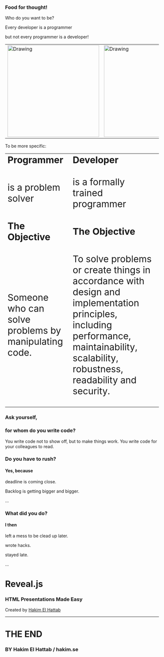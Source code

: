 ### Food for thought!

Who do you want to be?



Every developer is a programmer

but not every programmer is a developer! <!-- .element: class="fragment" data-fragment-index="1" -->

<table><tr>
<td> <img src="rhaeckl.github.io/images/work-933061_640.jpg" alt="Drawing" style="width: 300px;"/> </td>
<td> <img src="rhaeckl.github.io/images/company-concept-creative-7369.jpg" alt="Drawing" style="width: 300px;"/> </td> <!-- .element: class="fragment" data-fragment-index="1" -->
</tr></table>



To be more specific:

<table border="0">
 <tr style="border:0">
    <td style="border:0"><b style="font-size:30px">Programmer</b></td><!-- .element: class="fragment" data-fragment-index="1" -->
    <td style="border:0"><b style="font-size:30px">Developer</b></td><!-- .element: class="fragment" data-fragment-index="2" -->
 </tr>
 <tr style="border:0">
    <td style="border:0"><p style="font-size:30px">is a problem solver</></td><!-- .element: class="fragment" data-fragment-index="1" -->
    <td style="border:0"><p style="font-size:30px">is a formally trained programmer</p></td><!-- .element: class="fragment" data-fragment-index="2" -->
 </tr>
 <tr style="border:0">
    <td style="border:0"><b style="font-size:30px">The Objective</b></td><!-- .element: class="fragment" data-fragment-index="1" -->
    <td style="border:0"><b style="font-size:30px">The Objective</b></td><!-- .element: class="fragment" data-fragment-index="2" -->
 </tr>
 <tr style="border:0">
    <td style="border:0"><p style="font-size:30px">Someone who can solve problems by manipulating code.</p></td><!-- .element: class="fragment" data-fragment-index="1" -->
    <td style="border:0"><p style="font-size:30px">To solve problems or create things in accordance with design and implementation principles, including performance, maintainability, scalability, robustness, readability and security.</p></td><!-- .element: class="fragment" data-fragment-index="2" -->
 </tr>
</table>



### Ask yourself,
### for whom do you write code?
You write code not to show off, but to make things work.<!-- .element: class="fragment" data-fragment-index="1" -->
You write code for your colleagues to read.<!-- .element: class="fragment" data-fragment-index="1" -->



### Do you have to rush?
#### Yes, because
deadline is coming close.<!-- .element: class="fragment" data-fragment-index="1" -->

Backlog is getting bigger and bigger.<!-- .element: class="fragment" data-fragment-index="2" -->

...<!-- .element: class="fragment" data-fragment-index="2" -->



### What did you do?
#### I then
left a mess to be clead up later.<!-- .element: class="fragment" data-fragment-index="1" -->

wrote hacks.<!-- .element: class="fragment" data-fragment-index="2" -->

stayed late.<!-- .element: class="fragment" data-fragment-index="3" -->

...<!-- .element: class="fragment" data-fragment-index="3" -->



# Reveal.js
### HTML Presentations Made Easy

Created by [Hakim El Hattab][hakim]



---



# THE END
### BY Hakim El Hattab / hakim.se

[hakim]: http://hakim.se